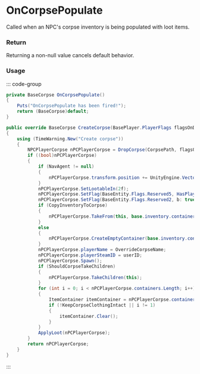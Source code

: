 <Badge type="danger" text="Carbon Compatible"/><Badge type="warning" text="Oxide Compatible"/>
# OnCorpsePopulate
Called when an NPC's corpse inventory is being populated with loot items.
### Return
Returning a non-null value cancels default behavior.

### Usage
::: code-group
```csharp [Example]
private BaseCorpse OnCorpsePopulate()
{
	Puts("OnCorpsePopulate has been fired!");
	return (BaseCorpse)default;
}
```
```csharp [Source — Assembly-CSharp @ NPCPlayer]
public override BaseCorpse CreateCorpse(BasePlayer.PlayerFlags flagsOnDeath, UnityEngine.Vector3 posOnDeath, UnityEngine.Quaternion rotOnDeath, System.Collections.Generic.List<TriggerBase> triggersOnDeath, bool forceServerSide = false)
{
	using (TimeWarning.New("Create corpse"))
	{
		NPCPlayerCorpse nPCPlayerCorpse = DropCorpse(CorpsePath, flagsOnDeath, modelState) as NPCPlayerCorpse;
		if ((bool)nPCPlayerCorpse)
		{
			if (NavAgent != null)
			{
				nPCPlayerCorpse.transform.position += UnityEngine.Vector3.down * NavAgent.baseOffset;
			}
			nPCPlayerCorpse.SetLootableIn(2f);
			nPCPlayerCorpse.SetFlag(BaseEntity.Flags.Reserved5, HasPlayerFlag(BasePlayer.PlayerFlags.DisplaySash));
			nPCPlayerCorpse.SetFlag(BaseEntity.Flags.Reserved2, b: true);
			if (CopyInventoryToCorpse)
			{
				nPCPlayerCorpse.TakeFrom(this, base.inventory.containerMain, base.inventory.containerWear, base.inventory.containerBelt);
			}
			else
			{
				nPCPlayerCorpse.CreateEmptyContainer(base.inventory.containerMain.capacity);
			}
			nPCPlayerCorpse.playerName = OverrideCorpseName;
			nPCPlayerCorpse.playerSteamID = userID;
			nPCPlayerCorpse.Spawn();
			if (ShouldCorpseTakeChildren)
			{
				nPCPlayerCorpse.TakeChildren(this);
			}
			for (int i = 0; i < nPCPlayerCorpse.containers.Length; i++)
			{
				ItemContainer itemContainer = nPCPlayerCorpse.containers[i];
				if (!KeepCorpseClothingIntact || i != 1)
				{
					itemContainer.Clear();
				}
			}
			ApplyLoot(nPCPlayerCorpse);
		}
		return nPCPlayerCorpse;
	}
}

```
:::
